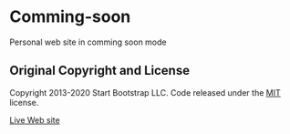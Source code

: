 # Comming-soon

Personal web site in comming soon mode

## Original Copyright and License

Copyright 2013-2020 Start Bootstrap LLC. Code released under the [MIT](https://github.com/StartBootstrap/startbootstrap-coming-soon/blob/gh-pages/LICENSE) license.

<a href="https://geoffreylogovi.herokuapp.com/home.php" target="_blank"> Live Web site </a>

